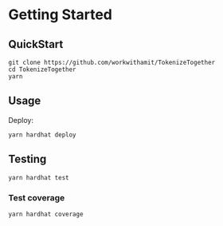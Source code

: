 # Getting Started



## QuickStart

```
git clone https://github.com/workwithamit/TokenizeTogether
cd TokenizeTogether
yarn
```

## Usage

Deploy:
```
yarn hardhat deploy
```

## Testing 
``` 
yarn hardhat test
```

### Test coverage

```
yarn hardhat coverage
```
